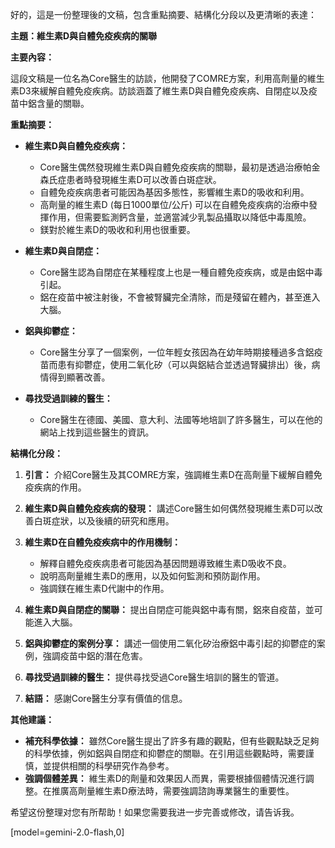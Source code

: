 好的，這是一份整理後的文稿，包含重點摘要、結構化分段以及更清晰的表達：

**主題：維生素D與自體免疫疾病的關聯**

**主要內容：**

這段文稿是一位名為Core醫生的訪談，他開發了COMRE方案，利用高劑量的維生素D3來緩解自體免疫疾病。訪談涵蓋了維生素D與自體免疫疾病、自閉症以及疫苗中鋁含量的關聯。

**重點摘要：**

*   **維生素D與自體免疫疾病：**
    *   Core醫生偶然發現維生素D與自體免疫疾病的關聯，最初是透過治療帕金森氏症患者時發現維生素D可以改善白斑症狀。
    *   自體免疫疾病患者可能因為基因多態性，影響維生素D的吸收和利用。
    *   高劑量的維生素D (每日1000單位/公斤) 可以在自體免疫疾病的治療中發揮作用，但需要監測鈣含量，並適當減少乳製品攝取以降低中毒風險。
    *   鎂對於維生素D的吸收和利用也很重要。

*   **維生素D與自閉症：**
    *   Core醫生認為自閉症在某種程度上也是一種自體免疫疾病，或是由鋁中毒引起。
    *   鋁在疫苗中被注射後，不會被腎臟完全清除，而是殘留在體內，甚至進入大腦。

*   **鋁與抑鬱症：**
    *   Core醫生分享了一個案例，一位年輕女孩因為在幼年時期接種過多含鋁疫苗而患有抑鬱症，使用二氧化矽（可以與鋁結合並透過腎臟排出）後，病情得到顯著改善。

*   **尋找受過訓練的醫生：**
    *   Core醫生在德國、美國、意大利、法國等地培訓了許多醫生，可以在他的網站上找到這些醫生的資訊。

**結構化分段：**

1.  **引言：** 介紹Core醫生及其COMRE方案，強調維生素D在高劑量下緩解自體免疫疾病的作用。

2.  **維生素D與自體免疫疾病的發現：** 講述Core醫生如何偶然發現維生素D可以改善白斑症狀，以及後續的研究和應用。

3.  **維生素D在自體免疫疾病中的作用機制：**
    *   解釋自體免疫疾病患者可能因為基因問題導致維生素D吸收不良。
    *   說明高劑量維生素D的應用，以及如何監測和預防副作用。
    *   強調鎂在維生素D代謝中的作用。

4.  **維生素D與自閉症的關聯：** 提出自閉症可能與鋁中毒有關，鋁來自疫苗，並可能進入大腦。

5.  **鋁與抑鬱症的案例分享：** 講述一個使用二氧化矽治療鋁中毒引起的抑鬱症的案例，強調疫苗中鋁的潛在危害。

6.  **尋找受過訓練的醫生：** 提供尋找受過Core醫生培訓的醫生的管道。

7.  **結語：** 感謝Core醫生分享有價值的信息。

**其他建議：**

*   **補充科學依據：** 雖然Core醫生提出了許多有趣的觀點，但有些觀點缺乏足夠的科學依據，例如鋁與自閉症和抑鬱症的關聯。在引用這些觀點時，需要謹慎，並提供相關的科學研究作為參考。
*   **強調個體差異：** 維生素D的劑量和效果因人而異，需要根據個體情況進行調整。在推廣高劑量維生素D療法時，需要強調諮詢專業醫生的重要性。

希望这份整理对您有所帮助！如果您需要我进一步完善或修改，请告诉我。

[model=gemini-2.0-flash,0]

